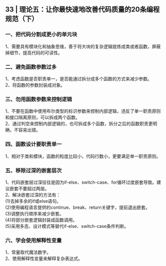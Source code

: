 ## 33 | 理论五：让你最快速地改善代码质量的20条编程规范（下）
### 一、把代码分割成更小的单元块
1、需要具有模块化和抽象思维，善于将大块的复杂逻辑提炼成类或者函数，屏蔽掉细节，提高代码的可读性。

### 二、避免函数参数过多
1、考虑函数是否职责单一，是否能通过拆分成多个函数的方式来减少参数。  
2、将函数的参数封装成对象。

### 三、勿用函数参数来控制逻辑
1、不要在函数中使用布尔类型的标识参数来控制内部逻辑，违反了单一职责原则和接口隔离原则，可以拆成两个函数。  
2、通过判空来控制内部逻辑的，也可拆成多个函数，拆分之后的函数职责更明确，不容易出错。

### 四、函数设计要职责单一
1、相对于类和模块，函数的粒度比较小，代码行数小，更要满足单一职责原则。

### 五、移除过深的嵌套层次
1、代码嵌套层过深往往是因为if-else、switch-case、for循环过度嵌套导致。建议嵌套不要超过两层。  
2、解决嵌套过深的方法有：  
(1)去掉多余的if或else语句。  
(2)使用编程语言提供的continue、break、return关键字，提前退出嵌套。  
(3)调整执行顺序来减少嵌套。  
(4)将部分嵌套逻辑封装成函数调用。  
(5)采用多态、设计模式等替代if-else、switch-case条件判断。

### 六、学会使用解释性变量
1、常量取代魔法数字。  
2、使用解释性变量来解释复杂表达式。  
